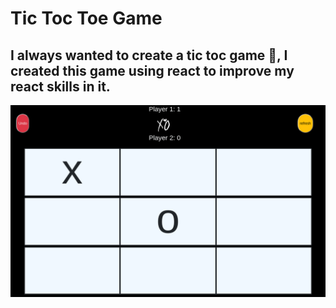 # Tic Toc Toe Game

## I always wanted to create a tic toc game 🤗, I created this game using react to improve my react skills in it.

![toc toc toe](/imgs/tic-toc.png (tic toc))